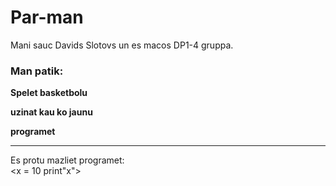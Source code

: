# Par-man
Mani sauc Davids Slotovs un es macos DP1-4 gruppa.
### Man patik:
**Spelet basketbolu**  

**uzinat kau ko jaunu**  

**programet**  

---
Es protu mazliet programet:  
<x = 10
print"x">
